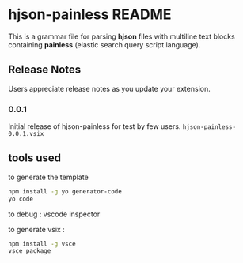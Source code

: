 # hjson-painless README

This is a grammar file for parsing **hjson** files with multiline text blocks containing **painless** (elastic search query script language).

## Release Notes

Users appreciate release notes as you update your extension.

### 0.0.1

Initial release of hjson-painless for test by few users.
`hjson-painless-0.0.1.vsix`


## tools used

to generate the template
```bash
npm install -g yo generator-code
yo code
```

to debug : vscode inspector

to generate vsix :

```bash
npm install -g vsce
vsce package
```
